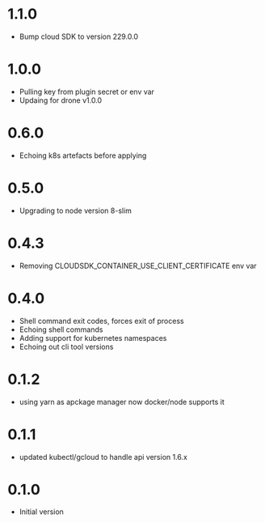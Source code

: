 # 1.1.0

- Bump cloud SDK to version 229.0.0

# 1.0.0

- Pulling key from plugin secret or env var
- Updaing for drone v1.0.0

# 0.6.0

- Echoing k8s artefacts before applying

# 0.5.0

- Upgrading to node version 8-slim

# 0.4.3

- Removing CLOUDSDK_CONTAINER_USE_CLIENT_CERTIFICATE env var

# 0.4.0

- Shell command exit codes, forces exit of process
- Echoing shell commands
- Adding support for kubernetes namespaces
- Echoing out cli tool versions

# 0.1.2

- using yarn as apckage manager now docker/node supports it

# 0.1.1

- updated kubectl/gcloud to handle api version 1.6.x

# 0.1.0

- Initial version